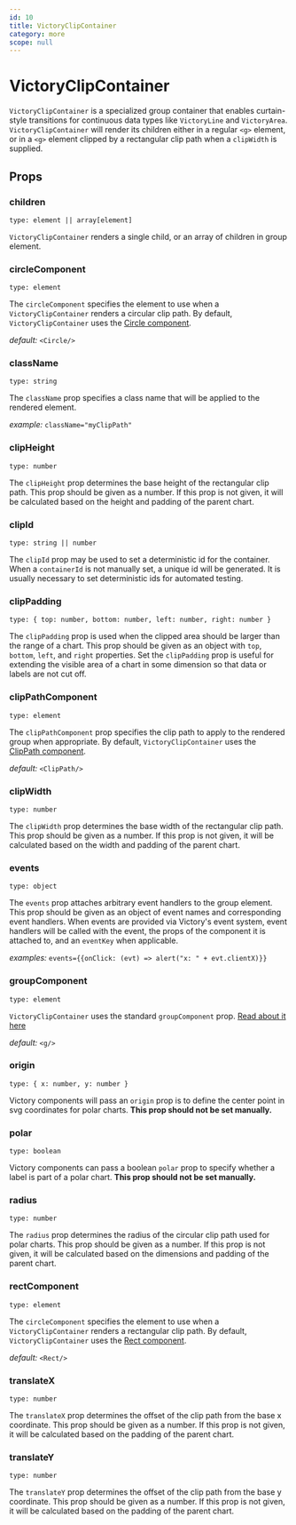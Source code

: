 ```yaml
---
id: 10
title: VictoryClipContainer
category: more
scope: null
---
```

# VictoryClipContainer

`VictoryClipContainer` is a specialized group container that enables curtain-style transitions for continuous data types like `VictoryLine` and `VictoryArea`. `VictoryClipContainer` will render its children either in a regular `<g>` element, or in a `<g>` element clipped by a rectangular clip path when a `clipWidth` is supplied.

## Props

### children

`type: element || array[element]`

`VictoryClipContainer` renders a single child, or an array of children in group element.

### circleComponent

`type: element`

The `circleComponent` specifies the element to use when a `VictoryClipContainer` renders a circular clip path. By default, `VictoryClipContainer` uses the [Circle component][].

*default:* `<Circle/>`

### className

`type: string`

The `className` prop specifies a class name that will be applied to the rendered element.

*example:* `className="myClipPath"`

### clipHeight

`type: number`

The `clipHeight` prop determines the base height of the rectangular clip path. This prop should be
given as a number. If this prop is not given, it will be calculated based on the height and padding
of the parent chart.

### clipId

`type: string || number`

The `clipId` prop may be used to set a deterministic id for the container. When a `containerId` is not manually set, a unique id will be generated. It is usually necessary to set deterministic ids for automated testing.

### clipPadding

`type: { top: number, bottom: number, left: number, right: number }`

The `clipPadding` prop is used when the clipped area should be larger than the range of a chart.
This prop should be given as an object with `top`, `bottom`, `left`, and `right` properties. Set
the `clipPadding` prop is useful for extending the visible area of a chart in some dimension so
that data or labels are not cut off.

### clipPathComponent

`type: element`

The `clipPathComponent` prop specifies the clip path to apply to the rendered group when appropriate. By default, `VictoryClipContainer` uses the [ClipPath component][].

*default:* `<ClipPath/>`

### clipWidth

`type: number`

The `clipWidth` prop determines the base width of the rectangular clip path. This prop should be
given as a number. If this prop is not given, it will be calculated based on the width and padding
of the parent chart.

### events

`type: object`

The `events` prop attaches arbitrary event handlers to the group element. This prop should be given as an object of event names and corresponding event handlers. When events are provided via Victory's event system, event handlers will be called with the event, the props of the component it is attached to, and an `eventKey` when applicable.

*examples:* `events={{onClick: (evt) => alert("x: " + evt.clientX)}}`

### groupComponent

`type: element`

`VictoryClipContainer` uses the standard `groupComponent` prop. [Read about it here](https://formidable.com/open-source/victory/docs/common-props#groupcomponent)

*default:* `<g/>`

### origin

`type: { x: number, y: number }`

Victory components will pass an `origin` prop is to define the center point in svg coordinates for polar charts. **This prop should not be set manually.**

### polar

`type: boolean`

Victory components can pass a boolean `polar` prop to specify whether a label is part of a polar chart. **This prop should not be set manually.**

### radius

`type: number`

The `radius` prop determines the radius of the circular clip path used for polar charts. This prop should be
given as a number. If this prop is not given, it will be calculated based on the dimensions and padding
of the parent chart.

### rectComponent

`type: element`

The `circleComponent` specifies the element to use when a `VictoryClipContainer` renders a rectangular clip path. By default, `VictoryClipContainer` uses the [Rect component][].

*default:* `<Rect/>`

### translateX

`type: number`

The `translateX` prop determines the offset of the clip path from the base x coordinate. This prop
should be given as a number. If this prop is not given, it will be calculated based on the padding
of the parent chart.

### translateY

`type: number`

The `translateY` prop determines the offset of the clip path from the base y coordinate. This prop
should be given as a number. If this prop is not given, it will be calculated based on the padding
of the parent chart.


[ClipPath Component]: https://formidable.com/open-source/victory/docs/victory-primitives#clippath
[Circle Component]: https://formidable.com/open-source/victory/docs/victory-primitives#circle
[Rect Component]: https://formidable.com/open-source/victory/docs/victory-primitives#rect
